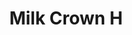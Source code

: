 --- 
title: "Milk Crown H"
publishdate: "2019-2-27T16:48:46+02:00"
src: "https://365manga.net/manga/milk-crown-h"
image: "https://data.365manga.net/images/thumbnails/30414-milk-crown-h.jpg"
description: " Continuation of Milk Crown, Milk Crown H, a romantic comedy with a cute plot, is by Mizuto Aqua (the accuracy of translation is unknown). It is the story of Tachibana Oto, a ditzy girl who works at the Class Z dormitory as a maid to earn her school tuition. On her way to the dorm, she bumps into a gang of fighting people. When she interferes…"
---